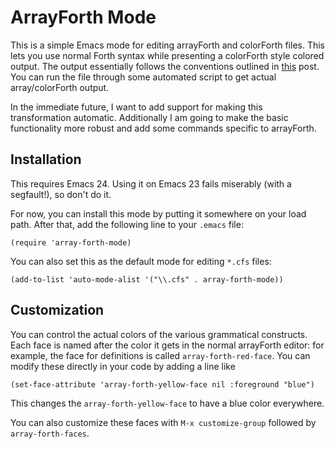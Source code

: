 # ArrayForth Mode

This is a simple Emacs mode for editing arrayForth and colorForth files. This lets you use normal Forth syntax while presenting a colorForth style colored output. The output essentially follows the conventions outlined in [this][1] post. You can run the file through some automated script to get actual array/colorForth output.

[1]: http://www.strangegizmo.com/forth/ColorForth/msg00209.html

In the immediate future, I want to add support for making this transformation automatic. Additionally I am going to make the basic functionality more robust and add some commands specific to arrayForth.

## Installation

This requires Emacs 24. Using it on Emacs 23 fails miserably (with a segfault!), so don't do it. 

For now, you can install this mode by putting it somewhere on your load path. After that, add the following line to your `.emacs` file:

    (require 'array-forth-mode)
    
You can also set this as the default mode for editing `*.cfs` files:

    (add-to-list 'auto-mode-alist '("\\.cfs" . array-forth-mode))
    
## Customization

You can control the actual colors of the various grammatical constructs. Each face is named after the color it gets in the normal arrayForth editor: for example, the face for definitions is called `array-forth-red-face`. You can modify these directly in your code by adding a line like

    (set-face-attribute 'array-forth-yellow-face nil :foreground "blue")

This changes the `array-forth-yellow-face` to have a blue color everywhere. 

You can also customize these faces with `M-x customize-group` followed by `array-forth-faces`. 
